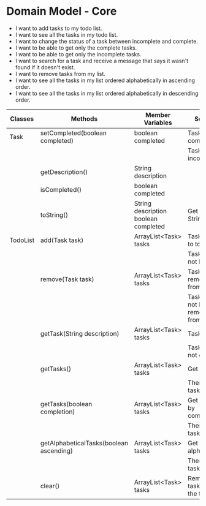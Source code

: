 # Domain Model - Core

- I want to add tasks to my todo list.
- I want to see all the tasks in my todo list.
- I want to change the status of a task between incomplete and complete.
- I want to be able to get only the complete tasks.
- I want to be able to get only the incomplete tasks.
- I want to search for a task and receive a message that says it wasn't found if it doesn't exist.
- I want to remove tasks from my list.
- I want to see all the tasks in my list ordered alphabetically in ascending order.
- I want to see all the tasks in my list ordered alphabetically in descending order.

| Classes  | Methods                                 | Member Variables                         | Scenario                                | Outputs / Return Value |
|----------|-----------------------------------------|------------------------------------------|-----------------------------------------|------------------------|
| Task     | setCompleted(boolean completed)         | boolean completed                        | Task set to complete                    | True                   |
|          |                                         |                                          | Task set to incomplete                  | False                  |
|          | getDescription()                        | String description                       |                                         | String                 |
|          | isCompleted()                           | boolean completed                        |                                         | boolean                |
|          | toString()                              | String description<br/>boolean completed | Get Task as a String                    | String                 |
| TodoList | add(Task task)                          | ArrayList\<Task> tasks                   | Task added to todolist                  | True                   |
|          |                                         |                                          | Task could not be added                 | False                  |
|          | remove(Task task)                       | ArrayList\<Task> tasks                   | Task removed from todolist              | True                   |
|          |                                         |                                          | Task could not be removed from todolist | False                  |
|          | getTask(String description)             | ArrayList\<Task> tasks                   | Task exists                             | Task                   |
|          |                                         |                                          | Task does not exist                     | null                   |
|          | getTasks()                              | ArrayList\<Task> tasks                   | Get all tasks                           | ArrayList\<Task>       |
|          |                                         |                                          | There are no tasks                      | ArrayList\<Task>       |
|          | getTasks(boolean completion)            | ArrayList\<Task> tasks                   | Get all tasks by completion             | ArrayList\<Task>       |
|          |                                         |                                          | There are no tasks                      | ArrayList\<Task>       |
|          | getAlphabeticalTasks(boolean ascending) | ArrayList\<Task> tasks                   | Get all tasks alphabetically            | ArrayList\<Task>       |
|          |                                         |                                          | There are no tasks                      | ArrayList\<Task>       |
|          | clear()                                 | ArrayList\<Task> tasks                   | Removes all tasks from the todo-list    | void                   |
